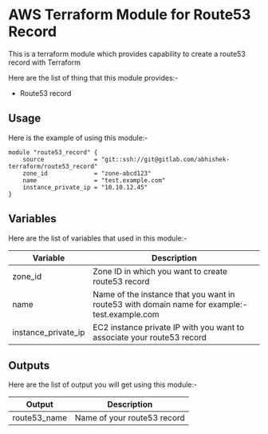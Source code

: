 # AWS Terraform Module for Route53 Record

This is a terraform module which provides capability to create a route53 record with Terraform

Here are the list of thing that this module provides:-
- Route53 record

## Usage

Here is the example of using this module:-
```hcl
module "route53_record" {
    source              = "git::ssh://git@gitlab.com/abhishek-terraform/route53_record"
    zone_id             = "zone-abcd123"
    name                = "test.example.com"
    instance_private_ip = "10.10.12.45"
}
```

## Variables

Here are the list of variables that used in this module:-

|**Variable** | **Description** |
|-------------|-----------------|
|zone_id | Zone ID in which you want to create route53 record |
|name | Name of the instance that you want in route53 with domain name for example:- test.example.com |
|instance_private_ip | EC2 instance private IP with you want to associate your route53 record |

## Outputs

Here are the list of output you will get using this module:-

|**Output** | **Description** |
|-----------|-----------------|
|route53_name | Name of your route53 record |
